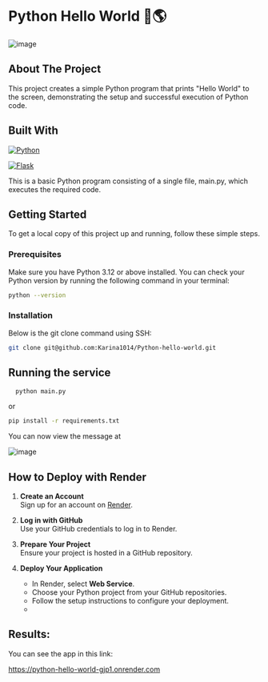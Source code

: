 # Python Hello World 🐍🌎
![image](https://github.com/user-attachments/assets/854ed0cd-45aa-4051-b619-d6a10077badb)

## About The Project

This project creates a simple Python program that prints "Hello World" to the screen, demonstrating the setup and successful execution of Python code.

## Built With

[![Python](https://img.shields.io/badge/Python-3.12+-yellow?style=for-the-badge&logo=python&logoColor=white&labelColor=101010)](https://python.org)


[![Flask](https://img.shields.io/badge/Flask-2.2.2-red?style=for-the-badge&logo=flask&logoColor=white&labelColor=101010)](https://flask.palletsprojects.com/)


This is a basic Python program consisting of a single file, main.py, which executes the required code.

<!-- GETTING STARTED -->
## Getting Started

To get a local copy of this project up and running, follow these simple steps.

### Prerequisites
Make sure you have Python 3.12 or above installed. You can check your Python version by running the following command in your terminal:

```sh
python --version
```
### Installation

Below is the git clone command using SSH:

```sh
git clone git@github.com:Karina1014/Python-hello-world.git
```
## Running the service

  ```sh
    python main.py
   ```
or

```sh
pip install -r requirements.txt
```
You can now view the message at 

![image](https://github.com/user-attachments/assets/c723c88f-f0e1-4d83-858a-1815711e44be)

## How to Deploy with Render

1. **Create an Account**  
   Sign up for an account on [Render](https://render.com).

2. **Log in with GitHub**  
   Use your GitHub credentials to log in to Render.

3. **Prepare Your Project**  
   Ensure your project is hosted in a GitHub repository.

4. **Deploy Your Application**  
   - In Render, select **Web Service**.  
   - Choose your Python project from your GitHub repositories.  
   - Follow the setup instructions to configure your deployment.
   - 
## Results:

You can see the app in this link:

https://python-hello-world-gjp1.onrender.com

